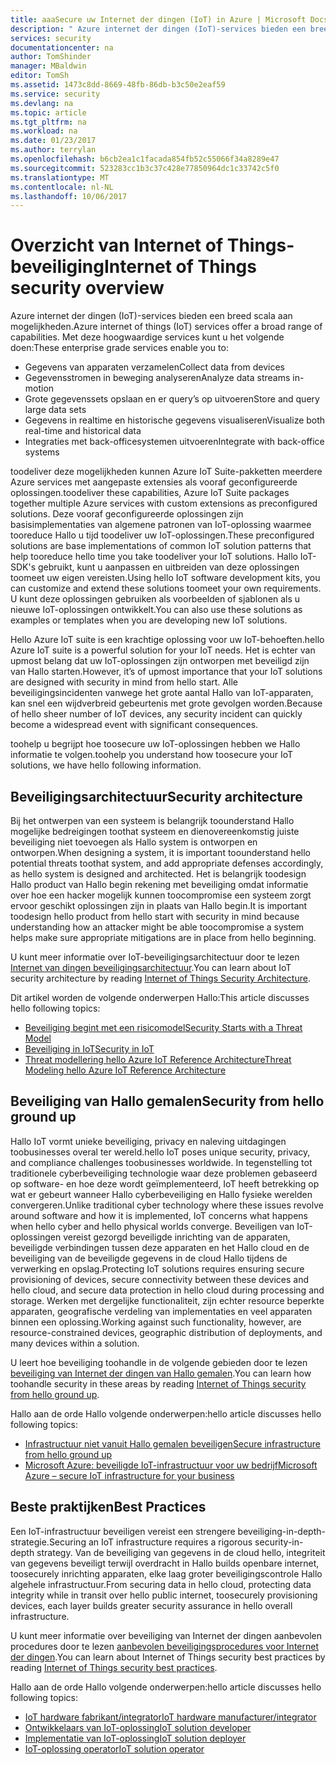 ```yaml
---
title: aaaSecure uw Internet der dingen (IoT) in Azure | Microsoft Docs
description: " Azure internet der dingen (IoT)-services bieden een breed scala aan mogelijkheden. In dit artikel helpt u begrijpen hoe toosecure uw IoT-oplossingen in Azure. "
services: security
documentationcenter: na
author: TomShinder
manager: MBaldwin
editor: TomSh
ms.assetid: 1473c8dd-8669-48fb-86db-b3c50e2eaf59
ms.service: security
ms.devlang: na
ms.topic: article
ms.tgt_pltfrm: na
ms.workload: na
ms.date: 01/23/2017
ms.author: terrylan
ms.openlocfilehash: b6cb2ea1c1facada854fb52c55066f34a8289e47
ms.sourcegitcommit: 523283cc1b3c37c428e77850964dc1c33742c5f0
ms.translationtype: MT
ms.contentlocale: nl-NL
ms.lasthandoff: 10/06/2017
---
```

# <a name="internet-of-things-security-overview"></a><span data-ttu-id="dd6bf-104">Overzicht van Internet of Things-beveiliging</span><span class="sxs-lookup"><span data-stu-id="dd6bf-104">Internet of Things security overview</span></span>
<span data-ttu-id="dd6bf-105">Azure internet der dingen (IoT)-services bieden een breed scala aan mogelijkheden.</span><span class="sxs-lookup"><span data-stu-id="dd6bf-105">Azure internet of things (IoT) services offer a broad range of capabilities.</span></span> <span data-ttu-id="dd6bf-106">Met deze hoogwaardige services kunt u het volgende doen:</span><span class="sxs-lookup"><span data-stu-id="dd6bf-106">These enterprise grade services enable you to:</span></span>

* <span data-ttu-id="dd6bf-107">Gegevens van apparaten verzamelen</span><span class="sxs-lookup"><span data-stu-id="dd6bf-107">Collect data from devices</span></span>
* <span data-ttu-id="dd6bf-108">Gegevensstromen in beweging analyseren</span><span class="sxs-lookup"><span data-stu-id="dd6bf-108">Analyze data streams in-motion</span></span>
* <span data-ttu-id="dd6bf-109">Grote gegevenssets opslaan en er query’s op uitvoeren</span><span class="sxs-lookup"><span data-stu-id="dd6bf-109">Store and query large data sets</span></span>
* <span data-ttu-id="dd6bf-110">Gegevens in realtime en historische gegevens visualiseren</span><span class="sxs-lookup"><span data-stu-id="dd6bf-110">Visualize both real-time and historical data</span></span>
* <span data-ttu-id="dd6bf-111">Integraties met back-officesystemen uitvoeren</span><span class="sxs-lookup"><span data-stu-id="dd6bf-111">Integrate with back-office systems</span></span>

<span data-ttu-id="dd6bf-112">toodeliver deze mogelijkheden kunnen Azure IoT Suite-pakketten meerdere Azure services met aangepaste extensies als vooraf geconfigureerde oplossingen.</span><span class="sxs-lookup"><span data-stu-id="dd6bf-112">toodeliver these capabilities, Azure IoT Suite packages together multiple Azure services with custom extensions as preconfigured solutions.</span></span> <span data-ttu-id="dd6bf-113">Deze vooraf geconfigureerde oplossingen zijn basisimplementaties van algemene patronen van IoT-oplossing waarmee tooreduce Hallo u tijd toodeliver uw IoT-oplossingen.</span><span class="sxs-lookup"><span data-stu-id="dd6bf-113">These preconfigured solutions are base implementations of common IoT solution patterns that help tooreduce hello time you take toodeliver your IoT solutions.</span></span> <span data-ttu-id="dd6bf-114">Hallo IoT-SDK's gebruikt, kunt u aanpassen en uitbreiden van deze oplossingen toomeet uw eigen vereisten.</span><span class="sxs-lookup"><span data-stu-id="dd6bf-114">Using hello IoT software development kits, you can customize and extend these solutions toomeet your own requirements.</span></span> <span data-ttu-id="dd6bf-115">U kunt deze oplossingen gebruiken als voorbeelden of sjablonen als u nieuwe IoT-oplossingen ontwikkelt.</span><span class="sxs-lookup"><span data-stu-id="dd6bf-115">You can also use these solutions as examples or templates when you are developing new IoT solutions.</span></span>

<span data-ttu-id="dd6bf-116">Hello Azure IoT suite is een krachtige oplossing voor uw IoT-behoeften.</span><span class="sxs-lookup"><span data-stu-id="dd6bf-116">hello Azure IoT suite is a powerful solution for your IoT needs.</span></span> <span data-ttu-id="dd6bf-117">Het is echter van upmost belang dat uw IoT-oplossingen zijn ontworpen met beveiligd zijn van Hallo starten.</span><span class="sxs-lookup"><span data-stu-id="dd6bf-117">However, it’s of upmost importance that your IoT solutions are designed with security in mind from hello start.</span></span> <span data-ttu-id="dd6bf-118">Alle beveiligingsincidenten vanwege het grote aantal Hallo van IoT-apparaten, kan snel een wijdverbreid gebeurtenis met grote gevolgen worden.</span><span class="sxs-lookup"><span data-stu-id="dd6bf-118">Because of hello sheer number of IoT devices, any security incident can quickly become a widespread event with significant consequences.</span></span>

<span data-ttu-id="dd6bf-119">toohelp u begrijpt hoe toosecure uw IoT-oplossingen hebben we Hallo informatie te volgen.</span><span class="sxs-lookup"><span data-stu-id="dd6bf-119">toohelp you understand how toosecure your IoT solutions, we have hello following information.</span></span>

## <a name="security-architecture"></a><span data-ttu-id="dd6bf-120">Beveiligingsarchitectuur</span><span class="sxs-lookup"><span data-stu-id="dd6bf-120">Security architecture</span></span>
<span data-ttu-id="dd6bf-121">Bij het ontwerpen van een systeem is belangrijk toounderstand Hallo mogelijke bedreigingen toothat systeem en dienovereenkomstig juiste beveiliging niet toevoegen als Hallo system is ontworpen en ontworpen.</span><span class="sxs-lookup"><span data-stu-id="dd6bf-121">When designing a system, it is important toounderstand hello potential threats toothat system, and add appropriate defenses accordingly, as hello system is designed and architected.</span></span> <span data-ttu-id="dd6bf-122">Het is belangrijk toodesign Hallo product van Hallo begin rekening met beveiliging omdat informatie over hoe een hacker mogelijk kunnen toocompromise een systeem zorgt ervoor geschikt oplossingen zijn in plaats van Hallo begin.</span><span class="sxs-lookup"><span data-stu-id="dd6bf-122">It is important toodesign hello product from hello start with security in mind because understanding how an attacker might be able toocompromise a system helps make sure appropriate mitigations are in place from hello beginning.</span></span>

<span data-ttu-id="dd6bf-123">U kunt meer informatie over IoT-beveiligingsarchitectuur door te lezen [Internet van dingen beveiligingsarchitectuur](../iot-suite/iot-security-architecture.md).</span><span class="sxs-lookup"><span data-stu-id="dd6bf-123">You can learn about IoT security architecture by reading [Internet of Things Security Architecture](../iot-suite/iot-security-architecture.md).</span></span>

<span data-ttu-id="dd6bf-124">Dit artikel worden de volgende onderwerpen Hallo:</span><span class="sxs-lookup"><span data-stu-id="dd6bf-124">This article discusses hello following topics:</span></span>

* [<span data-ttu-id="dd6bf-125">Beveiliging begint met een risicomodel</span><span class="sxs-lookup"><span data-stu-id="dd6bf-125">Security Starts with a Threat Model</span></span>](../iot-suite/iot-security-architecture.md#security-starts-with-a-threat-model)
* [<span data-ttu-id="dd6bf-126">Beveiliging in IoT</span><span class="sxs-lookup"><span data-stu-id="dd6bf-126">Security in IoT</span></span>](../iot-suite/iot-security-architecture.md#security-in-iot)
* [<span data-ttu-id="dd6bf-127">Threat modellering hello Azure IoT Reference Architecture</span><span class="sxs-lookup"><span data-stu-id="dd6bf-127">Threat Modeling hello Azure IoT Reference Architecture</span></span>](../iot-suite/iot-security-architecture.md#threat-modeling-the-azure-iot-reference-architecture)

## <a name="security-from-hello-ground-up"></a><span data-ttu-id="dd6bf-128">Beveiliging van Hallo gemalen</span><span class="sxs-lookup"><span data-stu-id="dd6bf-128">Security from hello ground up</span></span>
<span data-ttu-id="dd6bf-129">Hallo IoT vormt unieke beveiliging, privacy en naleving uitdagingen toobusinesses overal ter wereld.</span><span class="sxs-lookup"><span data-stu-id="dd6bf-129">hello IoT poses unique security, privacy, and compliance challenges toobusinesses worldwide.</span></span> <span data-ttu-id="dd6bf-130">In tegenstelling tot traditionele cyberbeveiliging technologie waar deze problemen gebaseerd op software- en hoe deze wordt geïmplementeerd, IoT heeft betrekking op wat er gebeurt wanneer Hallo cyberbeveiliging en Hallo fysieke werelden convergeren.</span><span class="sxs-lookup"><span data-stu-id="dd6bf-130">Unlike traditional cyber technology where these issues revolve around software and how it is implemented, IoT concerns what happens when hello cyber and hello physical worlds converge.</span></span> <span data-ttu-id="dd6bf-131">Beveiligen van IoT-oplossingen vereist gezorgd beveiligde inrichting van de apparaten, beveiligde verbindingen tussen deze apparaten en het Hallo cloud en de beveiliging van de beveiligde gegevens in de cloud Hallo tijdens de verwerking en opslag.</span><span class="sxs-lookup"><span data-stu-id="dd6bf-131">Protecting IoT solutions requires ensuring secure provisioning of devices, secure connectivity between these devices and hello cloud, and secure data protection in hello cloud during processing and storage.</span></span> <span data-ttu-id="dd6bf-132">Werken met dergelijke functionaliteit, zijn echter resource beperkte apparaten, geografische verdeling van implementaties en veel apparaten binnen een oplossing.</span><span class="sxs-lookup"><span data-stu-id="dd6bf-132">Working against such functionality, however, are resource-constrained devices, geographic distribution of deployments, and many devices within a solution.</span></span>

<span data-ttu-id="dd6bf-133">U leert hoe beveiliging toohandle in de volgende gebieden door te lezen [beveiliging van Internet der dingen van Hallo gemalen](../iot-suite/securing-iot-ground-up.md).</span><span class="sxs-lookup"><span data-stu-id="dd6bf-133">You can learn how toohandle security in these areas by reading [Internet of Things security from hello ground up](../iot-suite/securing-iot-ground-up.md).</span></span>

<span data-ttu-id="dd6bf-134">Hallo aan de orde Hallo volgende onderwerpen:</span><span class="sxs-lookup"><span data-stu-id="dd6bf-134">hello article discusses hello following topics:</span></span>

* [<span data-ttu-id="dd6bf-135">Infrastructuur niet vanuit Hallo gemalen beveiligen</span><span class="sxs-lookup"><span data-stu-id="dd6bf-135">Secure infrastructure from hello ground up</span></span>](../iot-suite/securing-iot-ground-up.md#secure-infrastructure-from-the-ground-up)
* [<span data-ttu-id="dd6bf-136">Microsoft Azure: beveiligde IoT-infrastructuur voor uw bedrijf</span><span class="sxs-lookup"><span data-stu-id="dd6bf-136">Microsoft Azure – secure IoT infrastructure for your business</span></span>](../iot-suite/securing-iot-ground-up.md#microsoft-azure---secure-iot-infrastructure-for-your-business)

## <a name="best-practices"></a><span data-ttu-id="dd6bf-137">Beste praktijken</span><span class="sxs-lookup"><span data-stu-id="dd6bf-137">Best Practices</span></span>
<span data-ttu-id="dd6bf-138">Een IoT-infrastructuur beveiligen vereist een strengere beveiliging-in-depth-strategie.</span><span class="sxs-lookup"><span data-stu-id="dd6bf-138">Securing an IoT infrastructure requires a rigorous security-in-depth strategy.</span></span> <span data-ttu-id="dd6bf-139">Van de beveiliging van gegevens in de cloud hello, integriteit van gegevens beveiligt terwijl overdracht in Hallo builds openbare internet, toosecurely inrichting apparaten, elke laag groter beveiligingscontrole Hallo algehele infrastructuur.</span><span class="sxs-lookup"><span data-stu-id="dd6bf-139">From securing data in hello cloud, protecting data integrity while in transit over hello public internet, toosecurely provisioning devices, each layer builds greater security assurance in hello overall infrastructure.</span></span>

<span data-ttu-id="dd6bf-140">U kunt meer informatie over beveiliging van Internet der dingen aanbevolen procedures door te lezen [aanbevolen beveiligingsprocedures voor Internet der dingen](../iot-suite/iot-security-best-practices.md).</span><span class="sxs-lookup"><span data-stu-id="dd6bf-140">You can learn about Internet of Things security best practices by reading [Internet of Things security best practices](../iot-suite/iot-security-best-practices.md).</span></span>

<span data-ttu-id="dd6bf-141">Hallo aan de orde Hallo volgende onderwerpen:</span><span class="sxs-lookup"><span data-stu-id="dd6bf-141">hello article discusses hello following topics:</span></span>

* [<span data-ttu-id="dd6bf-142">IoT hardware fabrikant/integrator</span><span class="sxs-lookup"><span data-stu-id="dd6bf-142">IoT hardware manufacturer/integrator</span></span>](../iot-suite/iot-security-best-practices.md#iot-hardware-manufacturerintegrator)
* [<span data-ttu-id="dd6bf-143">Ontwikkelaars van IoT-oplossing</span><span class="sxs-lookup"><span data-stu-id="dd6bf-143">IoT solution developer</span></span>](../iot-suite/iot-security-best-practices.md#iot-solution-developer)
* [<span data-ttu-id="dd6bf-144">Implementatie van IoT-oplossing</span><span class="sxs-lookup"><span data-stu-id="dd6bf-144">IoT solution deployer</span></span>](../iot-suite/iot-security-best-practices.md#iot-solution-deployer)
* [<span data-ttu-id="dd6bf-145">IoT-oplossing operator</span><span class="sxs-lookup"><span data-stu-id="dd6bf-145">IoT solution operator</span></span>](../iot-suite/iot-security-best-practices.md#iot-solution-operator)

